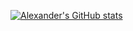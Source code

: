 [![Alexander's GitHub stats](https://github-readme-stats.vercel.app/api?username=xcraimax&locale=en&bg_color=000000&text_color=ffffff&icon_color=8d65c5&title_color=8d65c5&show_icons=true&include_all_commits=true&count_private=true)](https://github.com/xCraimax)
